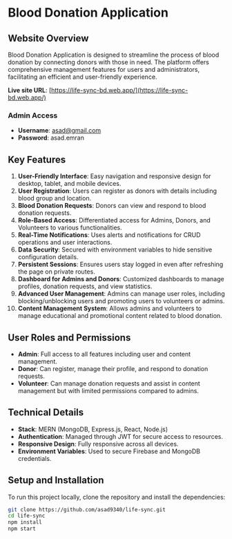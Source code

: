 # Blood Donation Application

## Website Overview
Blood Donation Application is designed to streamline the process of blood donation by connecting donors with those in need. The platform offers comprehensive management features for users and administrators, facilitating an efficient and user-friendly experience.

**Live site URL**: [https://life-sync-bd.web.app/](https://life-sync-bd.web.app/)

### Admin Access
- **Username**: asad@gmail.com
- **Password**: asad.emran

## Key Features
1. **User-Friendly Interface**: Easy navigation and responsive design for desktop, tablet, and mobile devices.
2. **User Registration**: Users can register as donors with details including blood group and location.
3. **Blood Donation Requests**: Donors can view and respond to blood donation requests.
4. **Role-Based Access**: Differentiated access for Admins, Donors, and Volunteers to various functionalities.
5. **Real-Time Notifications**: Uses alerts and notifications for CRUD operations and user interactions.
6. **Data Security**: Secured with environment variables to hide sensitive configuration details.
7. **Persistent Sessions**: Ensures users stay logged in even after refreshing the page on private routes.
8. **Dashboard for Admins and Donors**: Customized dashboards to manage profiles, donation requests, and view statistics.
9. **Advanced User Management**: Admins can manage user roles, including blocking/unblocking users and promoting users to volunteers or admins.
10. **Content Management System**: Allows admins and volunteers to manage educational and promotional content related to blood donation.

## User Roles and Permissions
- **Admin**: Full access to all features including user and content management.
- **Donor**: Can register, manage their profile, and respond to donation requests.
- **Volunteer**: Can manage donation requests and assist in content management but with limited permissions compared to admins.

## Technical Details
- **Stack**: MERN (MongoDB, Express.js, React, Node.js)
- **Authentication**: Managed through JWT for secure access to resources.
- **Responsive Design**: Fully responsive across all devices.
- **Environment Variables**: Used to secure Firebase and MongoDB credentials.

## Setup and Installation
To run this project locally, clone the repository and install the dependencies:
```bash
git clone https://github.com/asad9340/life-sync.git
cd life-sync
npm install
npm start
